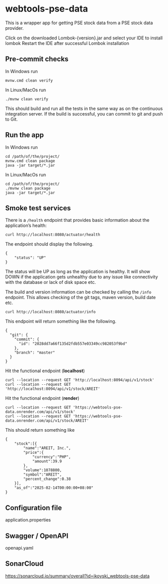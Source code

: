 # webtools-pse-data 

This is a wrapper app for getting PSE stock data from a PSE stock data provider.

Click on the downloaded Lombok-{version}.jar and select your IDE to install lombok
Restart the IDE after successful Lombok installation

## Pre-commit checks

In Windows run

```
mvnw.cmd clean verify
```

In Linux/MacOs run

```
./mvnw clean verify
```

This should build and run all the tests in the same way as on the continuous integration server.  If the build is successful, you can commit to git and push to Git.

## Run the app

In Windows run

```
cd /path/of/the/project/
mvnw.cmd clean package
java -jar target/*.jar
```
In Linux/MacOs run

```
cd /path/of/the/project/
./mvnw clean package
java -jar target/*.jar
```

## Smoke test services

There is a `/health` endpoint that provides basic information about the application’s health:

```
curl http://localhost:8080/actuator/health
```

The endpoint should display the following.

```
{
    "status": "UP"
}
```

The status will be UP as long as the application is healthy. It will show DOWN if the application gets 
unhealthy due to any issue like connectivity with the database or lack of disk space etc. 

The build and version information can be checked by calling the `/info` endpoint.  This allows checking of the git tags, maven version, build date etc.

```
curl http://localhost:8080/actuator/info
```

This endpoint will return something like the following.

```
{
  "git": {
    "commit": {
      "id": "2028dd7a66f135d2fdb557e03349cc982053f9bd"
    },
    "branch": "master"
  }
}
```

Hit the functional endpoint (**localhost**)

```
curl --location --request GET 'http://localhost:8094/api/v1/stock'
curl --location --request GET 'http://localhost:8094/api/v1/stock/AREIT'
```

Hit the functional endpoint (**render**)

```
curl --location --request GET 'https://webtools-pse-data.onrender.com/api/v1/stock'
curl --location --request GET 'https://webtools-pse-data.onrender.com/api/v1/stock/AREIT'
```

This should return something like

```
{
	"stock":[{
		"name":"AREIT, Inc.",
		"price":{
			"currency":"PHP",
			"amount":39.9
		},
		"volume":1078800,
		"symbol":"AREIT",
		"percent_change":0.38
	}],
	"as_of":"2025-02-14T00:00:00+08:00"
}
```

## Configuration file

application.properties

## Swagger / OpenAPI

openapi.yaml

## SonarCloud

https://sonarcloud.io/summary/overall?id=ikoyski_webtools-pse-data
